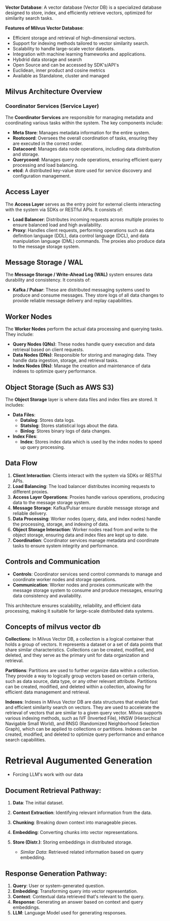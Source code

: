 **Vector Database**: A vector database (Vector DB) is a specialized database designed to store, index, and efficiently retrieve vectors, optimized for similarity search tasks.

**Features of Milvus Vector Database**:
- Efficient storage and retrieval of high-dimensional vectors.
- Support for indexing methods tailored to vector similarity search.
- Scalability to handle large-scale vector datasets.
- Integration with machine learning frameworks and applications.
- Hybdrid data storage and search
- Open Source and can be accessed by SDK's/API's
- Euclidean, inner product and cosine metrics
- Available as Standalone, cluster and managed

## Milvus Architecture Overview

### Coordinator Services (Service Layer)
The **Coordinator Services** are responsible for managing metadata and coordinating various tasks within the system. The key components include:

- **Meta Store**: Manages metadata information for the entire system.
- **Rootcoord**: Oversees the overall coordination of tasks, ensuring they are executed in the correct order.
- **Datacoord**: Manages data node operations, including data distribution and storage.
- **Querycoord**: Manages query node operations, ensuring efficient query processing and load balancing.
- **etcd**: A distributed key-value store used for service discovery and configuration management.

## Access Layer
The **Access Layer** serves as the entry point for external clients interacting with the system via SDKs or RESTful APIs. It consists of:

- **Load Balancer**: Distributes incoming requests across multiple proxies to ensure balanced load and high availability.
- **Proxy**: Handles client requests, performing operations such as data definition language (DDL), data control language (DCL), and data manipulation language (DML) commands. The proxies also produce data to the message storage system.

## Message Storage / WAL 
The **Message Storage / Write-Ahead Log (WAL)** system ensures data durability and consistency. It consists of:

- **Kafka / Pulsar**: These are distributed messaging systems used to produce and consume messages. They store logs of all data changes to provide reliable message delivery and replay capabilities.

## Worker Nodes
The **Worker Nodes** perform the actual data processing and querying tasks. They include:

- **Query Nodes (QNs)**: These nodes handle query execution and data retrieval based on client requests.
- **Data Nodes (DNs)**: Responsible for storing and managing data. They handle data ingestion, storage, and retrieval tasks.
- **Index Nodes (INs)**: Manage the creation and maintenance of data indexes to optimize query performance.

## Object Storage (Such as AWS S3)
The **Object Storage** layer is where data files and index files are stored. It includes:

- **Data Files**:
  - **Datalog**: Stores data logs.
  - **Statslog**: Stores statistical logs about the data.
  - **Binlog**: Stores binary logs of data changes.
- **Index Files**:
  - **Index**: Stores index data which is used by the index nodes to speed up query processing.

## Data Flow
1. **Client Interaction**: Clients interact with the system via SDKs or RESTful APIs.
2. **Load Balancing**: The load balancer distributes incoming requests to different proxies.
3. **Access Layer Operations**: Proxies handle various operations, producing data to the message storage system.
4. **Message Storage**: Kafka/Pulsar ensure durable message storage and reliable delivery.
5. **Data Processing**: Worker nodes (query, data, and index nodes) handle the processing, storage, and indexing of data.
6. **Object Storage Interaction**: Worker nodes read from and write to the object storage, ensuring data and index files are kept up to date.
7. **Coordination**: Coordinator services manage metadata and coordinate tasks to ensure system integrity and performance.

## Controls and Communication
- **Controls**: Coordinator services send control commands to manage and coordinate worker nodes and storage operations.
- **Communication**: Worker nodes and proxies communicate with the message storage system to consume and produce messages, ensuring data consistency and availability.

This architecture ensures scalability, reliability, and efficient data processing, making it suitable for large-scale distributed data systems.

## Concepts of milvus vector db

**Collections**: In Milvus Vector DB, a collection is a logical container that holds a group of vectors. It represents a dataset or a set of data points that share similar characteristics. Collections can be created, modified, and deleted, and they serve as the primary unit for data organization and retrieval.

**Partitions**: Partitions are used to further organize data within a collection. They provide a way to logically group vectors based on certain criteria, such as data source, data type, or any other relevant attribute. Partitions can be created, modified, and deleted within a collection, allowing for efficient data management and retrieval.

**Indexes**: Indexes in Milvus Vector DB are data structures that enable fast and efficient similarity search on vectors. They are used to accelerate the retrieval of vectors that are similar to a given query vector. Milvus supports various indexing methods, such as IVF (Inverted File), HNSW (Hierarchical Navigable Small World), and RNSG (Randomized Neighborhood Selection Graph), which can be applied to collections or partitions. Indexes can be created, modified, and deleted to optimize query performance and enhance search capabilities.

# Retrieval Augumented Generation

- Forcing LLM's work with our data

## Document Retrieval Pathway:
1. **Data**: The initial dataset.
2. **Context Extraction**: Identifying relevant information from the data.
3. **Chunking**: Breaking down context into manageable pieces.
4. **Embedding**: Converting chunks into vector representations.
5. **Store (Distr.)**: Storing embeddings in distributed storage.

   - *Similar Data*: Retrieved related information based on query embedding.

## Response Generation Pathway:
1. **Query**: User or system-generated question.
2. **Embedding**: Transforming query into vector representation.
3. **Context**: Contextual data retrieved that's relevant to the query.
4. **Response**: Generating an answer based on context and query embeddings.
5. **LLM**: Language Model used for generating responses.


